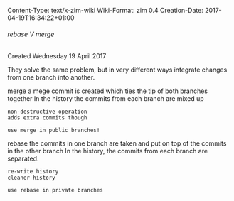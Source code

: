 Content-Type: text/x-zim-wiki
Wiki-Format: zim 0.4
Creation-Date: 2017-04-19T16:34:22+01:00

###### rebase V merge ######
Created Wednesday 19 April 2017

They solve the same problem, but in very different ways
	integrate changes from one branch into another.
	
merge
	a mege commit is created which ties the tip of both branches together
	In the history the commits from each branch are mixed up
	
	non-destructive operation
	adds extra commits though
	
	use merge in public branches!
	
rebase
	the commits in one branch are taken and put on top of the commits in the other branch
	In the history, the commits from each branch are separated.
	
	re-write history
	cleaner history
	
	use rebase in private branches
